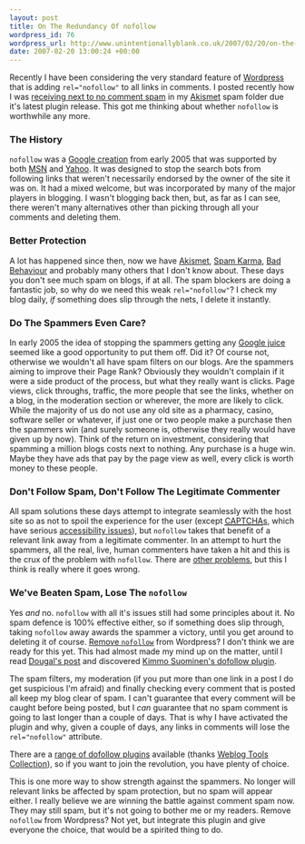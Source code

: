 ```yaml
---
layout: post
title: On The Redundancy Of nofollow
wordpress_id: 76
wordpress_url: http://www.unintentionallyblank.co.uk/2007/02/20/on-the-redundancy-of-nofollow/
date: 2007-02-20 13:00:24 +00:00
---
```

<p>Recently I have been considering the very standard feature of <a href="http://www.wordpress.org">Wordpress</a> that is adding <code class="inline">rel="nofollow"</code> to all links in comments. I posted recently how I was <a href="http://www.unintentionallyblank.co.uk/2007/02/15/new-akismet-bad-behaviour-almost-zero-spam/">receiving next to no comment spam</a> in my <a href="http://www.akismet.com">Akismet</a> spam folder due it's latest plugin release. This got me thinking about whether <code class="inline">nofollow</code> is worthwhile any more.</p>

<h3>The History</h3>

<p><code class="inline">nofollow</code> was a <a href="http://googleblog.blogspot.com/2005/01/preventing-comment-spam.html">Google creation</a> from early 2005 that was supported by both <a href="http://blogs.msdn.com/livesearch/archive/2005/01/18/nofollow_tags.aspx">MSN</a> and <a href="http://www.ysearchblog.com/archives/000069.html">Yahoo</a>. It was designed to stop the search bots from following links that weren't necessarily endorsed by the owner of the site it was on. It had a mixed welcome, but was incorporated by many of the major players in blogging. I wasn't blogging back then, but, as far as I can see, there weren't many alternatives other than picking through all your comments and deleting them.</p>

<h3>Better Protection</h3>

<p>A lot has happened since then, now we have <a href="http://www.akismet.com">Akismet</a>, <a href="http://unknowngenius.com/blog/wordpress/spam-karma/">Spam Karma</a>, <a href="http://www.bad-behavior.ioerror.us/">Bad Behaviour</a> and probably many others that I don't know about. These days you don't see much spam on blogs, if at all. The spam blockers are doing a fantastic job, so why do we need this weak <code class="inline">rel="nofollow"</code>? I check my blog daily, <em>if</em> something does slip through the nets, I delete it instantly.</p>

<h3>Do The Spammers Even Care?</h3>

<p>In early 2005 the idea of stopping the spammers getting any <a href="http://en.wikipedia.org/wiki/Google_juice">Google juice</a> seemed like a good opportunity to put them off. Did it? Of course not, otherwise we wouldn't all have spam filters on our blogs. Are the spammers aiming to improve their Page Rank? Obviously they wouldn't complain if it were a side product of the process, but what they really want is clicks. Page views, click throughs, traffic, the more people that see the links, whether on a blog, in the moderation section or wherever, the more are likely to click. While the majority of us do not use any old site as a pharmacy, casino, software seller or whatever, if just one or two people make a purchase then the spammers win (and surely someone is, otherwise they really would have given up by now). Think of the return on investment, considering that spamming a million blogs costs next to nothing. Any purchase is a huge win. Maybe they have ads that pay by the page view as well, every click is worth money to these people.</p>

<h3>Don't Follow Spam, Don't Follow The Legitimate Commenter</h3>

<p>All spam solutions these days attempt to integrate seamlessly with the host site so as not to spoil the experience for the user (except <a href="http://en.wikipedia.org/wiki/Captcha"><abbr title="Completely Automated Public Turing test to tell Computers and Humans Apart">CAPTCHA</abbr>s</a>, which have serious <a href="http://www.w3.org/TR/turingtest/">accessibility issues</a>), but <code class="inline">nofollow</code> takes that benefit of a relevant link away from a legitimate commenter. In an attempt to hurt the spammers, all the real, live, human commenters have taken a hit and this is the crux of the problem with <code class="inline">nofollow</code>. There are <a href="http://nonofollow.net/11-reasons-against-nofollow/">other problems</a>, but this I think is really where it goes wrong.</p>

<h3>We've Beaten Spam, Lose The <code class="inline">nofollow</code></h3>

<p>Yes <em>and</em> no. <code class="inline">nofollow</code> with all it's issues still had some principles about it. No spam defence is 100% effective either, so if something does slip through, taking <code class="inline">nofollow</code> away awards the spammer a victory, until you get around to deleting it of course. <a href="http://foolswisdom.com/do-follow-wordpress/">Remove <code class="inline">nofollow</code></a> from Wordpress? I don't think we are ready for this yet. This had almost made my mind up on the matter, until I read <a href="http://dougal.gunters.org/blog/2007/02/15/follow-you-follow-me">Dougal's post</a> and discovered <a href="http://kimmo.suominen.com/sw/dofollow/">Kimmo Suominen's dofollow plugin</a>.</p>

<p>The spam filters, my moderation (if you put more than one link in a post I do get suspicious I'm afraid) and finally checking every comment that is posted all keep my blog clear of spam. I can't guarantee that every comment will be caught before being posted, but I <em>can</em> guarantee that no spam comment is going to last longer than a couple of days. That is why I have activated the plugin and why, given a couple of days, any links in comments will lose the <code class="inline">rel="nofollow"</code> attribute.</p>

<p>There are a <a href="http://andybeard.eu/2007/02/ultimate-list-of-dofollow-plugins-banish-nofollow-from-comments-and-trackbacks.html">range of dofollow plugins</a> available (thanks <a href="http://weblogtoolscollection.com/archives/2007/02/18/dofollow-plugins/">Weblog Tools Collection</a>), so if you want to join the revolution, you have plenty of choice.</p>

<p>This is one more way to show strength against the spammers. No longer will relevant links be affected by spam protection, but no spam will appear either. I really believe we are winning the battle against comment spam now. They may still spam, but it's not going to bother me or my readers. Remove <code class="inline">nofollow</code> from Wordpress? Not yet, but integrate this plugin and give everyone the choice, that would be a spirited thing to do.</p>
